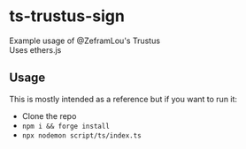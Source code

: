 # ts-trustus-sign

Example usage of @ZeframLou's Trustus <br>
Uses ethers.js

## Usage 

This is mostly intended as a reference but if you want to run it:
- Clone the repo
- `npm i && forge install`
- `npx nodemon script/ts/index.ts`
